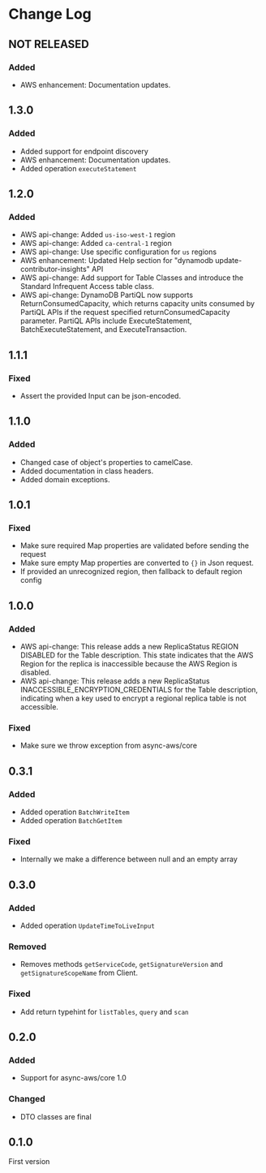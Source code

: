 # Change Log

## NOT RELEASED

### Added

- AWS enhancement: Documentation updates.

## 1.3.0

### Added

- Added support for endpoint discovery
- AWS enhancement: Documentation updates.
- Added operation `executeStatement`

## 1.2.0

### Added

- AWS api-change: Added `us-iso-west-1` region
- AWS api-change: Added `ca-central-1` region
- AWS api-change: Use specific configuration for `us` regions
- AWS enhancement: Updated Help section for "dynamodb update-contributor-insights" API
- AWS api-change: Add support for Table Classes and introduce the Standard Infrequent Access table class.
- AWS api-change: DynamoDB PartiQL now supports ReturnConsumedCapacity, which returns capacity units consumed by PartiQL APIs if the request specified returnConsumedCapacity parameter. PartiQL APIs include ExecuteStatement, BatchExecuteStatement, and ExecuteTransaction.

## 1.1.1

### Fixed

- Assert the provided Input can be json-encoded.

## 1.1.0

### Added

- Changed case of object's properties to camelCase.
- Added documentation in class headers.
- Added domain exceptions.

## 1.0.1

### Fixed

- Make sure required Map properties are validated before sending the request
- Make sure empty Map properties are converted to `{}` in Json request.
- If provided an unrecognized region, then fallback to default region config

## 1.0.0

### Added

- AWS api-change: This release adds a new ReplicaStatus REGION DISABLED for the Table description. This state indicates that the AWS Region for the replica is inaccessible because the AWS Region is disabled.
- AWS api-change: This release adds a new ReplicaStatus INACCESSIBLE_ENCRYPTION_CREDENTIALS for the Table description, indicating when a key used to encrypt a regional replica table is not accessible.

### Fixed

- Make sure we throw exception from async-aws/core

## 0.3.1

### Added

- Added operation `BatchWriteItem`
- Added operation `BatchGetItem`

### Fixed

- Internally we make a difference between null and an empty array

## 0.3.0

### Added

- Added operation `UpdateTimeToLiveInput`

### Removed

- Removes methods `getServiceCode`, `getSignatureVersion` and `getSignatureScopeName` from Client.

### Fixed

- Add return typehint for `listTables`, `query` and `scan`

## 0.2.0

### Added

- Support for async-aws/core 1.0

### Changed

- DTO classes are final

## 0.1.0

First version
